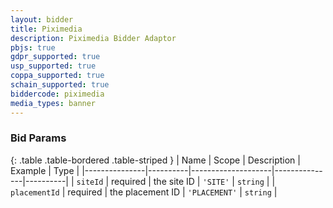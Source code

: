 ```yaml
---
layout: bidder
title: Piximedia
description: Piximedia Bidder Adaptor
pbjs: true
gdpr_supported: true
usp_supported: true
coppa_supported: true
schain_supported: true
biddercode: piximedia
media_types: banner
---
```


### Bid Params

{: .table .table-bordered .table-striped }
| Name          | Scope    | Description        | Example       | Type     |
|---------------|----------|--------------------|---------------|----------|
| `siteId`      | required | the site ID        | `'SITE'`      | `string` |
| `placementId` | required | the placement ID   | `'PLACEMENT'` | `string` |

